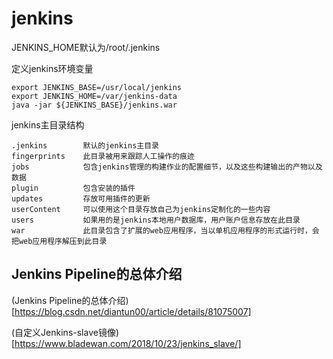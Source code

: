 # jenkins

JENKINS_HOME默认为/root/.jenkins

定义jenkins环境变量 
```
export JENKINS_BASE=/usr/local/jenkins 
export JENKINS_HOME=/var/jenkins-data 
java -jar ${JENKINS_BASE}/jenkins.war 
```

jenkins主目录结构
```
.jenkins        默认的jenkins主目录
fingerprints    此目录被用来跟踪人工操作的痕迹
jobs            包含jenkins管理的构建作业的配置细节，以及这些构建输出的产物以及数据
plugin          包含安装的插件
updates         存放可用插件的更新
userContent     可以使用这个目录存放自己为jenkins定制化的一些内容
users           如果用的是jenkins本地用户数据库，用户账户信息存放在此目录
war             此目录包含了扩展的web应用程序，当以单机应用程序的形式运行时，会把web应用程序解压到此目录
```


## Jenkins Pipeline的总体介绍

(Jenkins Pipeline的总体介绍)[https://blog.csdn.net/diantun00/article/details/81075007]

(自定义Jenkins-slave镜像)[https://www.bladewan.com/2018/10/23/jenkins_slave/]

